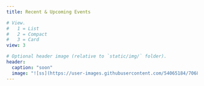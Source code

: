 ```yaml
---
title: Recent & Upcoming Events

# View.
#   1 = List
#   2 = Compact
#   3 = Card
view: 3

# Optional header image (relative to `static/img/` folder).
header:
  caption: "soon"
  image: "![ss](https://user-images.githubusercontent.com/54065184/70688539-77ad3400-1ccb-11ea-9cba-5ec657e67665.png)"
---
```

